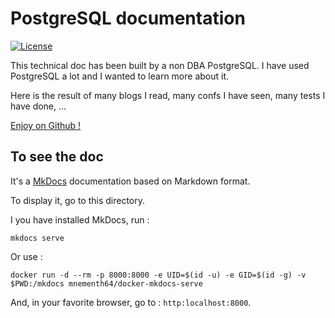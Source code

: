 # PostgreSQL documentation

[![License](https://img.shields.io/github/license/mnementh64/postgresql-doc.svg)](LICENSE)

This technical doc has been built by a non DBA PostgreSQL. I have used PostgreSQL a lot and I wanted to learn more about it.

Here is the result of many blogs I read, many confs I have seen, many tests I have done, ...

[Enjoy on Github !](https://mnementh64.github.io/postgresql-doc/)

## To see the doc

It's a [MkDocs](http://www.mkdocs.org/) documentation based on Markdown format.

To display it, go to this directory.

I you have installed MkDocs, run :

	mkdocs serve

Or use :

	docker run -d --rm -p 8000:8000 -e UID=$(id -u) -e GID=$(id -g) -v $PWD:/mkdocs mnementh64/docker-mkdocs-serve

And, in your favorite browser, go to : `http:localhost:8000`.

